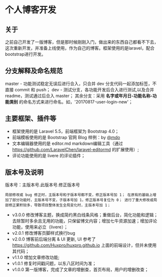 # 个人博客开发

## 关于
之前自己开发了一版博客，但是那时候刚刚入门，做出来的东西自己都看不下去，这次重新开发，并准备上线使用，作为自己的博客。框架使用的是laravel，配合bootstrap进行开发。

## 分支解释及命名规范
master - 功能测试稳定无误后进行合入，只合并 dev 分支代码一起添加标签，不直接 commit 和 push；
dev - 测试分支，各功能开发后合入进行测试,以及合并 readme，测试通过后合入 master；
其余分支：采用 **名字或年月日-功能名称-功能类别** 的命名方式来进行命名。如，'20170817-user-login-new'；

## 主要框架、插件等
* 框架使用的是 Laravel 5.5，前端框架为 Bootstrap 4.0；
* 前端模板使用的是 Bootstrap 官网 Blog 样例：by <a href="https://twitter.com/mdo">@mdo</a>
* 文本编辑器使用的是 editor.md markdown编辑工具（通过 https://github.com/LaravelChen/laravel-editormd 的扩展使用）;
* 评论功能使用的是 livere 的评论插件；

## 版本号及说明
版本号：主版本号.此版本号.修正版本号

`
局部修改或 bug 修正时，主版本号和子版本号都不变，修正版本号加 1；
在原有的基础上增加了部分功能时，主版本号不变，子版本号加 1，修正版本号复位为 0；
进行了重大修改或局部修正累积较多，导致项目整体发生全局变化时，主版本号加 1；
`
* v3.0.0 修改博客主题，换成简约黑白线条风格；重做后台，简化功能和逻辑；去除暂时多余且无用的功能，只保留博文内容；增加七牛资源加速；增加评论功能，使用来必立（livere）；
* v2.0.1 修改博客页脚样式换行bug
* v2.0.0 博客前后端分离 & UI 更新, UI 参考了 https://github.com/Huxpro/huxpro.github.io 上面的前端设计，但并未使用其代码；
* v1.1.0 增加文章修改功能;
* v1.0.1 修复时间戳问题，以东八区时间为准；
* v1.0.0 第一版博客，完成了文章的增删查，首页布局，用户的增删改查；
